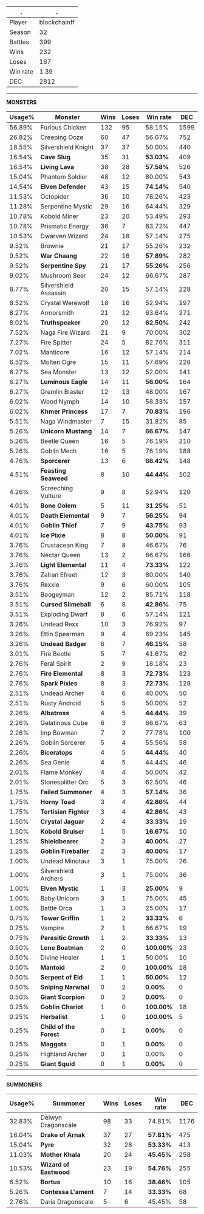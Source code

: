 .|.
|-|-
Player|blockchainff
Season|32
Battles|399
Wins|232
Loses|167
Win rate|1.39
DEC|2812

---
**MONSTERS**

Usage%|Monster|Wins|Loses|Win rate|DEC|
-|-|-|-|-|-|
56.89%|Furious Chicken|132|95|58.15%|1599|
26.82%|Creeping Ooze|60|47|56.07%|752|
18.55%|Silvershield Knight|37|37|50.00%|440|
16.54%|**Cave Slug**|35|31|**53.03%**|409|
16.54%|**Living Lava**|38|28|**57.58%**|526|
15.04%|Phantom Soldier|48|12|80.00%|543|
14.54%|**Elven Defender**|43|15|**74.14%**|540|
11.53%|Octopider|36|10|78.26%|423|
11.28%|Serpentine Mystic|29|16|64.44%|329|
10.78%|Kobold Miner|23|20|53.49%|293|
10.78%|Prismatic Energy|36|7|83.72%|447|
10.53%|Dwarven Wizard|24|18|57.14%|275|
9.52%|Brownie|21|17|55.26%|232|
9.52%|**War Chaang**|22|16|**57.89%**|282|
9.52%|**Serpentine Spy**|21|17|**55.26%**|256|
9.02%|Mushroom Seer|24|12|66.67%|287|
8.77%|Silvershield Assassin|20|15|57.14%|228|
8.52%|Crystal Werewolf|18|16|52.94%|197|
8.27%|Armorsmith|21|12|63.64%|271|
8.02%|**Truthspeaker**|20|12|**62.50%**|242|
7.52%|Naga Fire Wizard|21|9|70.00%|302|
7.27%|Fire Spitter|24|5|82.76%|311|
7.02%|Manticore|16|12|57.14%|214|
6.52%|Molten Ogre|15|11|57.69%|226|
6.27%|Sea Monster|13|12|52.00%|141|
6.27%|**Luminous Eagle**|14|11|**56.00%**|164|
6.27%|Gremlin Blaster|12|13|48.00%|167|
6.02%|Wood Nymph|14|10|58.33%|157|
6.02%|**Khmer Princess**|17|7|**70.83%**|196|
5.51%|Naga Windmaster|7|15|31.82%|85|
5.26%|**Unicorn Mustang**|14|7|**66.67%**|147|
5.26%|Beetle Queen|16|5|76.19%|210|
5.26%|Goblin Mech|16|5|76.19%|188|
4.76%|**Sporcerer**|13|6|**68.42%**|148|
4.51%|**Feasting Seaweed**|8|10|**44.44%**|102|
4.26%|Screeching Vulture|9|8|52.94%|120|
4.01%|**Bone Golem**|5|11|**31.25%**|51|
4.01%|**Death Elemental**|9|7|**56.25%**|94|
4.01%|**Goblin Thief**|7|9|**43.75%**|93|
4.01%|**Ice Pixie**|8|8|**50.00%**|91|
3.76%|Crustacean King|7|8|46.67%|76|
3.76%|Nectar Queen|13|2|86.67%|166|
3.76%|**Light Elemental**|11|4|**73.33%**|122|
3.76%|Zalran Efreet|12|3|80.00%|140|
3.76%|Rexxie|9|6|60.00%|105|
3.51%|Boogeyman|12|2|85.71%|118|
3.51%|**Cursed Slimeball**|6|8|**42.86%**|75|
3.51%|Exploding Dwarf|8|6|57.14%|121|
3.26%|Undead Rexx|10|3|76.92%|97|
3.26%|Ettin Spearman|9|4|69.23%|145|
3.26%|**Undead Badger**|6|7|**46.15%**|58|
3.01%|Fire Beetle|5|7|41.67%|62|
2.76%|Feral Spirit|2|9|18.18%|23|
2.76%|**Fire Elemental**|8|3|**72.73%**|123|
2.76%|**Spark Pixies**|8|3|**72.73%**|128|
2.51%|Undead Archer|4|6|40.00%|50|
2.51%|Rusty Android|5|5|50.00%|52|
2.26%|**Albatross**|4|5|**44.44%**|39|
2.26%|Gelatinous Cube|6|3|66.67%|63|
2.26%|Imp Bowman|7|2|77.78%|100|
2.26%|Goblin Sorcerer|5|4|55.56%|58|
2.26%|**Biceratops**|4|5|**44.44%**|40|
2.26%|Sea Genie|4|5|44.44%|46|
2.01%|Flame Monkey|4|4|50.00%|42|
2.01%|Stonesplitter Orc|5|3|62.50%|46|
1.75%|**Failed Summoner**|4|3|**57.14%**|36|
1.75%|**Horny Toad**|3|4|**42.86%**|44|
1.75%|**Tortisian Fighter**|3|4|**42.86%**|43|
1.50%|**Crystal Jaguar**|2|4|**33.33%**|19|
1.50%|**Kobold Bruiser**|1|5|**16.67%**|10|
1.25%|**Shieldbearer**|2|3|**40.00%**|27|
1.25%|**Goblin Fireballer**|2|3|**40.00%**|17|
1.00%|Undead Minotaur|3|1|75.00%|26|
1.00%|Silvershield Archers|3|1|75.00%|36|
1.00%|**Elven Mystic**|1|3|**25.00%**|9|
1.00%|Baby Unicorn|3|1|75.00%|45|
1.00%|Battle Orca|1|3|25.00%|17|
0.75%|**Tower Griffin**|1|2|**33.33%**|6|
0.75%|Vampire|2|1|66.67%|19|
0.75%|**Parasitic Growth**|1|2|**33.33%**|13|
0.50%|**Lone Boatman**|2|0|**100.00%**|23|
0.50%|Divine Healer|1|1|50.00%|10|
0.50%|**Mantoid**|2|0|**100.00%**|18|
0.50%|**Serpent of Eld**|1|1|**50.00%**|12|
0.50%|**Sniping Narwhal**|0|2|**0.00%**|0|
0.50%|**Giant Scorpion**|0|2|**0.00%**|0|
0.25%|**Goblin Chariot**|1|0|**100.00%**|18|
0.25%|**Herbalist**|1|0|**100.00%**|5|
0.25%|**Child of the Forest**|0|1|**0.00%**|0|
0.25%|**Maggots**|0|1|**0.00%**|0|
0.25%|Highland Archer|0|1|0.00%|0|
0.25%|**Giant Squid**|0|1|**0.00%**|0|

---
**SUMMONERS**

Usage%|Summoner|Wins|Loses|Win rate|DEC|
-|-|-|-|-|-|
32.83%|Delwyn Dragonscale|98|33|74.81%|1176|
16.04%|**Drake of Arnak**|37|27|**57.81%**|475|
15.04%|**Pyre**|32|28|**53.33%**|413|
11.03%|**Mother Khala**|20|24|**45.45%**|258|
10.53%|**Wizard of Eastwood**|23|19|**54.76%**|255|
6.52%|**Bortus**|10|16|**38.46%**|105|
5.26%|**Contessa L'ament**|7|14|**33.33%**|68|
2.76%|Daria Dragonscale|5|6|45.45%|58|
